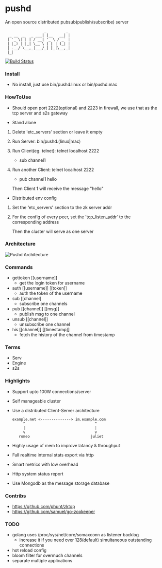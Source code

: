pushd
====================
An open source distributed pubsub(publish/subscribe) server

	                  _         _ 
	  _ __  _   _ ___| |__   __| |
	 | '_ \| | | / __| '_ \ / _` |
	 | |_) | |_| \__ \ | | | (_| |
	 | .__/ \__,_|___/_| |_|\__,_|
	 |_|                                       

[![Build Status](https://travis-ci.org/nicholaskh/pushd.svg?branch=master)](https://travis-ci.org/nicholaskh/pushd)

### Install

*	No install, just use bin/pushd.linux or bin/pushd.mac

### HowToUse

*   Should open port 2222(optional) and 2223 in firewall, we use that as the tcp server and s2s gateway

*	Stand alone
1.  Delete 'etc_servers' section or leave it empty
2.	Run Server: bin/pushd.(linux|mac)
3.	Run Client(eg. telnet): telnet localhost 2222
	- sub channel1
4.	Run another Client: telnet localhost 2222
	- pub channel1 hello

	Then Client 1 will receive the message "hello"
	
*	Distributed env config
1.	Set the 'etc_servers' section to the zk server addr
2.	For the config of every peer, set the 'tcp_listen_addr' to the corresponding address

	Then the cluster will serve as one server
	
### Architecture
![Pushd Architecture](https://raw.githubusercontent.com/nicholaskh/pushd/master/doc/Architecture.png)

### Commands

*	gettoken [[username]]
	- get the login token for username
*	auth [[username]] [[token]]
	- auth the token of the username
*	sub [[channel]
	- subscribe one channels
*	pub [[channel]] [[msg]]
	- publish msg to one channel
*	unsub [[channel]]
	- unsubscribe one channel
*   his [[channel]] [[timestamp]]
    - fetch the history of the channel from timestamp


### Terms

*	Serv
*	Engine
*	s2s

### Highlights

*   Support upto 100W connections/server
*   Self manageable cluster
*	Use a distributed Client-Server architecture
		
		example.net <--------------> im.example.com
		     ^                                ^
		     |                                |
		     v                                v
		   romeo                            juliet
*   Highly usage of mem to improve latancy & throughput
*   Full realtime internal stats export via http
*   Smart metrics with low overhead
*   Http system status report
*   Use Mongodb as the message storage database
	
### Contribs

*   https://github.com/phunt/zktop
*   https://github.com/samuel/go-zookeeper

### TODO

*   golang uses /proc/sys/net/core/somaxconn as listener backlog
    - increase it if you need over 128(default) simultaneous outstanding connections
*   hot reload config
*   bloom filter for overmuch channels
*	separate multiple applications
